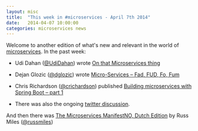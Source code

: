 ```yaml
---
layout: misc
title:  "This week in #microservices - April 7th 2014"
date:   2014-04-07 10:00:00
categories: microservices news
---
```


Welcome to another edition of what's new and relevant in the world of [microservices](/patterns/microservices.html). In the past week:

* Udi Dahan ([@UdiDahan](https://twitter.com/UdiDahan)) wrote [On that Microservices thing](http://www.udidahan.com/2014/03/31/on-that-microservices-thing/)

* Dejan Glozic ([@dglozic](https://twitter.com/dglozic)) wrote [Micro-Services – Fad, FUD, Fo, Fum](http://dejanglozic.com/2014/04/07/micro-services-fad-fud-fo-fum/)

* Chris Richardson ([@crichardson](https://twitter.com/crichardson))
 published [Building microservices with Spring Boot – part 1](http://plainoldobjects.com/2014/04/01/building-microservices-with-spring-boot-part1/)


* There was also the ongoing [twitter discussion](https://twitter.com/search?q=%23microservices).

And then there was [The Microservices ManifestNO, Dutch Edition](http://www.russmiles.com/1/post/2014/04/the-microservices-manifestno-dutch-edition.html)
by Russ Miles ([@russmiles](https://twitter.com/russmiles))

